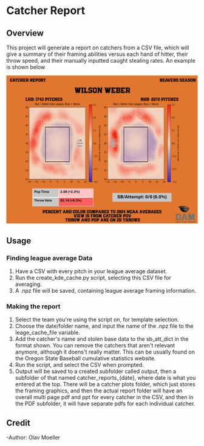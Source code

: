 # Catcher Report

## Overview
This project will generate a report on catchers from a CSV file, which will give a summary of their framing abilities versus each hand of hitter, their throw speed, and their manually inputted caught stealing rates. An example is shown below

![alt text](https://github.com/olavmoeller/Catcher-Report/blob/main/example.jpg)

## Usage
### Finding league average Data
1) Have a CSV with every pitch in your league average dataset.
2) Run the create_kde_cache.py script, selecting this CSV file for averaging.
3) A .npz file will be saved, containing league average framing information.

### Making the report
1) Select the team you're using the script on, for template selection.
2) Choose the date/folder name, and input the name of the .npz file to the leage_cache_file variable.
3) Add the catcher's name and stolen base data to the sb_att_dict in the format shown. You can remove the catchers that aren't relevant anymore, although it doens't really matter. This can be usually found on the Oregon State Baseball cumulative statistics website.
4) Run the script, and select the CSV when prompted.
5) Output will be saved to a created subfolder called output, then a subfolder of that named catcher_reports_{date}, where date is what you entered at the top. There will be a catcher plots folder, which just stores the framing graphics, and then the actual report folder will have an overall multi page pdf and ppt for every catcher in the CSV, and then in the PDF subfolder, it will have separate pdfs for each individual catcher.

## Credit
-Author: Olav Moeller